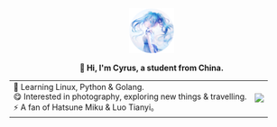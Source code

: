   <div align="center">
    <img width="80" height="80" src="./assets/icon.png" />
  <p><b>👋 Hi, I'm Cyrus, a student from China.</b></p>
  <table style="border:0;">
 <tr>
  <td>🌱 Learning Linux, Python & Golang.<br>😋 Interested in photography, exploring new things & travelling.<br>⚡️ A fan of Hatsune Miku & Luo Tianyi。<br>
  <td> 
   <img width=800 src="https://github-readme-stats.vercel.app/api?username=Xm798&show_icons=true" /> <br>
  </td>
 </tr>
</table>
</div>
